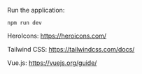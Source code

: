 Run the application:
```
npm run dev
```

HeroIcons:
https://heroicons.com/

Tailwind CSS:
https://tailwindcss.com/docs/

Vue.js:
https://vuejs.org/guide/
